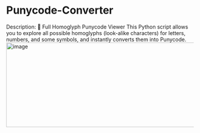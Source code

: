# Punycode-Converter
Description:  🎯 Full Homoglyph Punycode Viewer  This Python script allows you to explore all possible homoglyphs (look-alike characters) for letters, numbers, and some symbols, and instantly converts them into Punycode. <img width="912" height="228" alt="image" src="https://github.com/user-attachments/assets/99a3451c-e348-49d2-b7f1-802d52ba3c47" />

